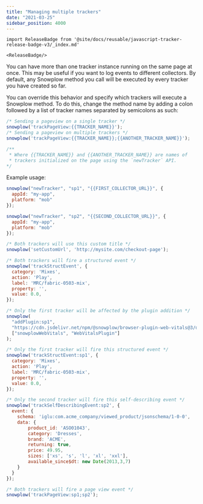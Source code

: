 ```yaml
---
title: "Managing multiple trackers"
date: "2021-03-25"
sidebar_position: 4000
---
```


```mdx-code-block
import ReleaseBadge from '@site/docs/reusable/javascript-tracker-release-badge-v3/_index.md'

<ReleaseBadge/>
```

You can have more than one tracker instance running on the same page at once. This may be useful if you want to log events to different collectors. By default, any Snowplow method you call will be executed by every tracker you have created so far.

You can override this behavior and specify which trackers will execute a Snowplow method. To do this, change the method name by adding a colon followed by a list of tracker names separated by semicolons as such:

```javascript
/* Sending a pageview on a single tracker */
snowplow('trackPageView:{{TRACKER_NAME}}');
/* Sending a pageview on multiple trackers */
snowplow('trackPageView:{{TRACKER_NAME}};{{ANOTHER_TRACKER_NAME}}');

/**
 * Where {{TRACKER_NAME}} and {{ANOTHER_TRACKER_NAME}} are names of 
 * trackers initialized on the page using the `newTracker` API.
*/
```

Example usage:

```javascript
snowplow("newTracker", "sp1", "{{FIRST_COLLECTOR_URL}}", {
  appId: "my-app",
  platform: "mob"
});

snowplow("newTracker", "sp2", "{{SECOND_COLLECTOR_URL}}", {
  appId: "my-app",
  platform: "mob"
});

/* Both trackers will use this custom title */
snowplow('setCustomUrl', 'http://mysite.com/checkout-page');

/* Both trackers will fire a structured event */
snowplow('trackStructEvent', {
  category: 'Mixes',
  action: 'Play',
  label: 'MRC/fabric-0503-mix',
  property: '',
  value: 0.0,
});

/* Only the first tracker will be affected by the plugin addition */
snowplow(
  "addPlugin:sp1",
  "https://cdn.jsdelivr.net/npm/@snowplow/browser-plugin-web-vitals@3/dist/index.umd.min.js",
  ["snowplowWebVitals", "WebVitalsPlugin"]
);

/* Only the first tracker will fire this structured event */
snowplow('trackStructEvent:sp1', {
  category: 'Mixes',
  action: 'Play',
  label: 'MRC/fabric-0503-mix',
  property: '',
  value: 0.0,
});

/* Only the second tracker will fire this self-describing event */
snowplow('trackSelfDescribingEvent:sp2', { 
  event: {
    schema: 'iglu:com.acme_company/viewed_product/jsonschema/1-0-0',
    data: {
        product_id: 'ASO01043',
        category: 'Dresses',
        brand: 'ACME',
        returning: true,
        price: 49.95,
        sizes: ['xs', 's', 'l', 'xl', 'xxl'],
        available_since$dt: new Date(2013,3,7)
    }
  }
});

/* Both trackers will fire a page view event */
snowplow('trackPageView:sp1;sp2');
```
